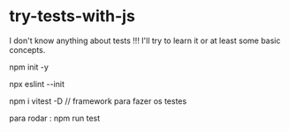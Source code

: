 # try-tests-with-js
I don't know anything about tests !!!  I'll try to learn it or at least some basic concepts.

npm init -y

npx eslint --init

npm i vitest -D // framework para fazer os testes
 
 para rodar : npm run test

